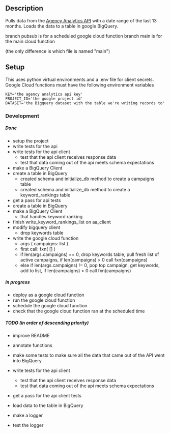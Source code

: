 ## Description

Pulls data from the [Agency Analytics API](https://agencyanalytics.com/docs/api/introduction) with a date range of the last 13 months.
Loads the data to a table in google BigQuery.

branch pubsub is for a scheduled google cloud function
branch main is for the main cloud function

(the only difference is which file is named "main")

## Setup

This uses python virtual environments and a .env file for client secrets. Google Cloud functions must have the following environment variables
```
KEY='the agency analytics api key'
PROJECT_ID='the google project id'
DATASET='the Bigquery dataset with the table we're writing records to'
```

### Development

##### Done

- setup the project
- write tests for the api
- write tests for the api client
  - test that the api client receives response data
  - test that data coming out of the api meets schema expectations
- make a BigQuery Client
- create a table in BigQuery
  - created schema and initialize_db method to create a campaigns table
  - created schema and initialize_db method to create a keyword_rankings table
- get a pass for api tests
- create a table in BigQuery
- make a BigQuery Client
  - that handles keyword ranking 
- finish write_keyword_rankings_list on aa_client
- modify bigquery client
  - drop keywords table
- write the google cloud function
  - args ( campaigns: list )
  - first call: fxn( [] )
  - if len(args.campaigns) == 0, drop keywords table, pull fresh list of active campaigns, if len(campaigns) > 0 call fxn(campaigns)
  - else if len(args.campaigns) != 0, pop top campaign, get keywords, add to list, if len(campaigns) > 0 call fxn(campaigns)

##### in progress

- deploy as a google cloud function
- run the google cloud function
- schedule the google cloud function
- check that the google cloud function ran at the scheduled time

##### TODO (in order of descending priority)

- improve README
- annotate functions 

- make some tests to make sure all the data that came out of the API went into BigQuery
- write tests for the api client
  - test that the api client receives response data
  - test that data coming out of the api meets schema expectations

- get a pass for the api client tests
- load data to the table in BigQuery

- make a logger 
- test the logger




